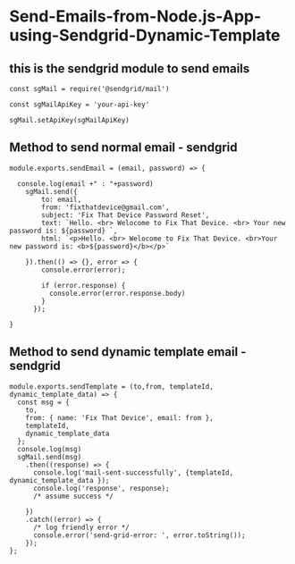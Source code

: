 # Send-Emails-from-Node.js-App-using-Sendgrid-Dynamic-Template

## this is the sendgrid module to send emails
```
const sgMail = require('@sendgrid/mail')

const sgMailApiKey = 'your-api-key'

sgMail.setApiKey(sgMailApiKey)
```
## Method to send normal email - sendgrid
```
module.exports.sendEmail = (email, password) => {
    
  console.log(email +" : "+password)
    sgMail.send({
        to: email,
        from: 'fixthatdevice@gmail.com',
        subject: 'Fix That Device Password Reset',
        text: `Hello. <br> Welocome to Fix That Device. <br> Your new password is: ${password} `,
        html: `<p>Hello. <br> Welocome to Fix That Device. <br>Your new password is: <b>${password}</b></p>`

    }).then(() => {}, error => {
        console.error(error);
     
        if (error.response) {
          console.error(error.response.body)
        }
      });

}
```

## Method to send dynamic template email - sendgrid
```
module.exports.sendTemplate = (to,from, templateId, dynamic_template_data) => {
  const msg = {
    to,
    from: { name: 'Fix That Device', email: from },
    templateId,
    dynamic_template_data
  };
  console.log(msg)
  sgMail.send(msg)
    .then((response) => {
      console.log('mail-sent-successfully', {templateId, dynamic_template_data });
      console.log('response', response);
      /* assume success */

    })
    .catch((error) => {
      /* log friendly error */
      console.error('send-grid-error: ', error.toString());
    });
};
```
